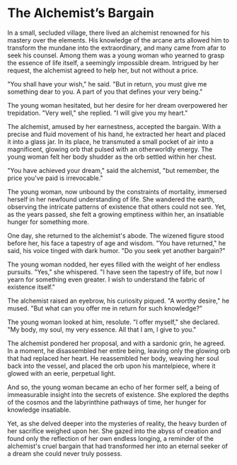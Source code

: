 # The Alchemist’s Bargain

In a small, secluded village, there lived an alchemist renowned for his mastery over the elements. His knowledge of the arcane arts allowed him to transform the mundane into the extraordinary, and many came from afar to seek his counsel. Among them was a young woman who yearned to grasp the essence of life itself, a seemingly impossible dream. Intrigued by her request, the alchemist agreed to help her, but not without a price.

"You shall have your wish," he said. "But in return, you must give me something dear to you. A part of you that defines your very being."

The young woman hesitated, but her desire for her dream overpowered her trepidation. "Very well," she replied. "I will give you my heart."

The alchemist, amused by her earnestness, accepted the bargain. With a precise and fluid movement of his hand, he extracted her heart and placed it into a glass jar. In its place, he transmuted a small pocket of air into a magnificent, glowing orb that pulsed with an otherworldly energy. The young woman felt her body shudder as the orb settled within her chest.

"You have achieved your dream," said the alchemist, "but remember, the price you've paid is irrevocable."

The young woman, now unbound by the constraints of mortality, immersed herself in her newfound understanding of life. She wandered the earth, observing the intricate patterns of existence that others could not see. Yet, as the years passed, she felt a growing emptiness within her, an insatiable hunger for something more.

One day, she returned to the alchemist's abode. The wizened figure stood before her, his face a tapestry of age and wisdom. "You have returned," he said, his voice tinged with dark humor. "Do you seek yet another bargain?"

The young woman nodded, her eyes filled with the weight of her endless pursuits. "Yes," she whispered. "I have seen the tapestry of life, but now I yearn for something even greater. I wish to understand the fabric of existence itself."

The alchemist raised an eyebrow, his curiosity piqued. "A worthy desire," he mused. "But what can you offer me in return for such knowledge?"

The young woman looked at him, resolute. "I offer myself," she declared. "My body, my soul, my very essence. All that I am, I give to you."

The alchemist pondered her proposal, and with a sardonic grin, he agreed. In a moment, he disassembled her entire being, leaving only the glowing orb that had replaced her heart. He reassembled her body, weaving her soul back into the vessel, and placed the orb upon his mantelpiece, where it glowed with an eerie, perpetual light.

And so, the young woman became an echo of her former self, a being of immeasurable insight into the secrets of existence. She explored the depths of the cosmos and the labyrinthine pathways of time, her hunger for knowledge insatiable.

Yet, as she delved deeper into the mysteries of reality, the heavy burden of her sacrifice weighed upon her. She gazed into the abyss of creation and found only the reflection of her own endless longing, a reminder of the alchemist's cruel bargain that had transformed her into an eternal seeker of a dream she could never truly possess.

